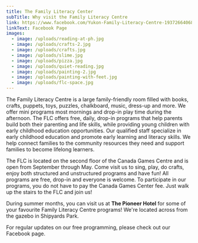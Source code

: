 ```yaml
---
title: The Family Literacy Center
subTitle: Why visit the Family Literacy Centre
link: https://www.facebook.com/Yukon-Family-Literacy-Centre-193726640688169/
linkText: Facebook Page
images:
  - image: /uploads/reading-at-ph.jpg
  - image: /uploads/crafts-2.jpg
  - image: /uploads/crafts.jpg
  - image: /uploads/slime.jpg
  - image: /uploads/pizza.jpg
  - image: /uploads/quiet-reading.jpg
  - image: /uploads/painting-2.jpg
  - image: /uploads/painting-with-feet.jpg
  - image: /uploads/flc-space.jpg
---
```

The Family Literacy Centre is a large family-friendly room filled with books, crafts, puppets, toys, puzzles, chalkboard, music, dress-up and more. We offer mini programs most mornings and drop-in play time during the afternoon. The FLC offers free, daily, drop-in programs that help parents build both their parenting and life skills, while providing young children with early childhood education opportunities. Our qualified staff specialize in early childhood education and promote early learning and literacy skills. We help connect families to the community resources they need and support families to become lifelong learners. 

The FLC is located on the second floor of the Canada Games Centre and is open from September through May. Come visit us to sing, play, do crafts, enjoy both structured and unstructured programs and have fun! All programs are free, drop-in and everyone is welcome. To participate in our programs, you do not have to pay the Canada Games Center fee. Just walk up the stairs to the FLC and join us! 

During summer months, you can visit us at **The Pioneer Hotel** for some of your favourite Family Literacy Centre programs! We're located across from the gazebo in Shipyards Park.

For regular updates on our free programming, please check out our Facebook page.